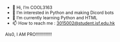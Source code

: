 - 👋 Hi, I’m COOL3163
- 👀 I’m interested in Python and making Dicord bots
- 🌱 I’m currently learning Python and HTML
- 📫 How to reach me : 3015002@student.isf.edu.hk

Als0, I AM PRO!!!!!!!!!!!!!

<!---
3015002/3015002 is a ✨ special ✨ repository because its `README.md` (this file) appears on your GitHub profile.
You can click the Preview link to take a look at your changes.
--->
